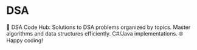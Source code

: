 # DSA
🚀 DSA Code Hub: Solutions to DSA problems organized by topics. Master algorithms and data structures efficiently. C#/Java implementations. 🌐 Happy coding!
